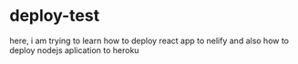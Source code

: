 # deploy-test

here, i am trying to learn how to deploy react app to nelify
and also how to deploy nodejs aplication to heroku
